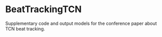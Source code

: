 # BeatTrackingTCN
Supplementary code and output models for the conference paper about TCN beat tracking.
